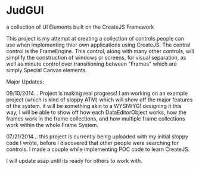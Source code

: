JudGUI
======

a collection of UI Elements built on the CreateJS Framework

This project is my attempt at creating a collection of controls people can use when implementing thier own applications using 
CreateJS.  The central control is the FrameEngine.  This control, along with many other controls, will simplify the construction
of windows or screens, for visual separation, as well as minute control over transitioning between "Frames" which are simply
Special Canvas elements.

Major Updates:

09/10/2014... Project is making real progress! I am working on an example project (which is kind of sloppy ATM) which will show off the major features of the system. it will be something akin to a WYSIWYG!  designing it this way, I will be able to show off how each DataEditorObject works, how the frames work in the frame collections, and how multiple frame collections work within the whole Frame System.  

07/21/2014... this project is currently being uploaded with my initial sloppy code I wrote, before I discovered
that other people were searching for controls.  I made a couple while implementing POC code to learn CreateJS.


I will update asap until its ready for others to work with.
